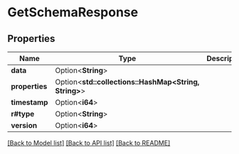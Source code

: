 # GetSchemaResponse

## Properties

Name | Type | Description | Notes
------------ | ------------- | ------------- | -------------
**data** | Option<**String**> |  | [optional]
**properties** | Option<**std::collections::HashMap<String, String>**> |  | [optional]
**timestamp** | Option<**i64**> |  | [optional]
**r#type** | Option<**String**> |  | [optional]
**version** | Option<**i64**> |  | [optional]

[[Back to Model list]](../README.md#documentation-for-models) [[Back to API list]](../README.md#documentation-for-api-endpoints) [[Back to README]](../README.md)


